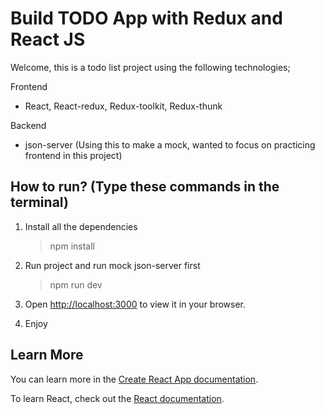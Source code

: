 # Build TODO App with Redux and React JS

Welcome, this is a todo list project using the following technologies;

Frontend
- React, React-redux, Redux-toolkit, Redux-thunk

Backend
- json-server (Using this to make a mock, wanted to focus on practicing frontend in this project)



## How to run? (Type these commands in the terminal)

1. Install all the dependencies

   > npm install

2. Run project and run mock json-server first

   > npm run dev
  
3. Open [http://localhost:3000](http://localhost:3000) to view it in your browser.
4. Enjoy

## Learn More

You can learn more in the [Create React App documentation](https://facebook.github.io/create-react-app/docs/getting-started).

To learn React, check out the [React documentation](https://reactjs.org/).
